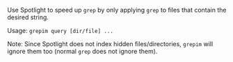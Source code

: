 Use Spotlight to speed up `grep` by only applying `grep` to files that contain the desired string.

Usage: `grepim query [dir/file] ...`

Note: Since Spotlight does not index hidden files/directories, `grepim` will ignore them too (normal `grep` does not ignore them).
